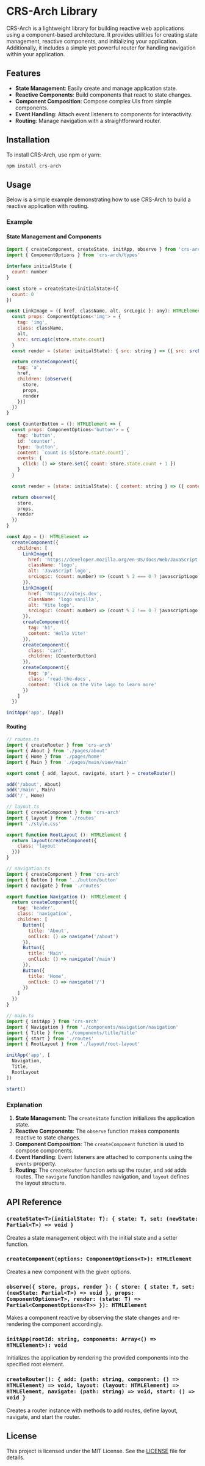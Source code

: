 # CRS-Arch Library

CRS-Arch is a lightweight library for building reactive web applications using a component-based architecture. It provides utilities for creating state management, reactive components, and initializing your application. Additionally, it includes a simple yet powerful router for handling navigation within your application.

## Features

- **State Management**: Easily create and manage application state.
- **Reactive Components**: Build components that react to state changes.
- **Component Composition**: Compose complex UIs from simple components.
- **Event Handling**: Attach event listeners to components for interactivity.
- **Routing**: Manage navigation with a straightforward router.

## Installation

To install CRS-Arch, use npm or yarn:

```bash
npm install crs-arch
```

## Usage

Below is a simple example demonstrating how to use CRS-Arch to build a reactive application with routing.

### Example

#### State Management and Components

```javascript
import { createComponent, createState, initApp, observe } from 'crs-arch'
import { ComponentOptions } from 'crs-arch/types'

interface initialState {
  count: number
}

const store = createState<initialState>({
  count: 0
})

const LinkImage = ({ href, className, alt, srcLogic }: any): HTMLElement => {
  const props: ComponentOptions<'img'> = {
    tag: 'img',
    class: className,
    alt,
    src: srcLogic(store.state.count)
  }
  const render = (state: initialState): { src: string } => ({ src: srcLogic(state.count) })

  return createComponent({
    tag: 'a',
    href,
    children: [observe({
      store,
      props,
      render
    })]
  })
}

const CounterButton = (): HTMLElement => {
  const props: ComponentOptions<'button'> = {
    tag: 'button',
    id: 'counter',
    type: 'button',
    content: `count is ${store.state.count}`,
    events: {
      click: () => store.set({ count: store.state.count + 1 })
    }
  }

  const render = (state: initialState): { content: string } => ({ content: `count is ${state.count}` })

  return observe({
    store,
    props,
    render
  })
}

const App = (): HTMLElement =>
  createComponent({
    children: [
      LinkImage({
        href: 'https://developer.mozilla.org/en-US/docs/Web/JavaScript',
        className: 'logo',
        alt: 'JavaScript logo',
        srcLogic: (count: number) => (count % 2 === 0 ? javascriptLogo : viteLogo)
      }),
      LinkImage({
        href: 'https://vitejs.dev',
        className: 'logo vanilla',
        alt: 'Vite logo',
        srcLogic: (count: number) => (count % 2 !== 0 ? javascriptLogo : viteLogo)
      }),
      createComponent({
        tag: 'h1',
        content: 'Hello Vite!'
      }),
      createComponent({
        class: 'card',
        children: [CounterButton]
      }),
      createComponent({
        tag: 'p',
        class: 'read-the-docs',
        content: 'Click on the Vite logo to learn more'
      })
    ]
  })

initApp('app', [App])
```

#### Routing

```javascript
// routes.ts
import { createRouter } from 'crs-arch'
import { About } from './pages/about'
import { Home } from './pages/home'
import { Main } from './pages/main/view/main'

export const { add, layout, navigate, start } = createRouter()

add('/about', About)
add('/main', Main)
add('/', Home)

// layout.ts
import { createComponent } from 'crs-arch'
import { layout } from './routes'
import './style.css'

export function RootLayout (): HTMLElement {
  return layout(createComponent({
    class: 'layout'
  }))
}

// navigation.ts
import { createComponent } from 'crs-arch'
import { Button } from '../button/button'
import { navigate } from './routes'

export function Navigation (): HTMLElement {
  return createComponent({
    tag: 'header',
    class: 'navigation',
    children: [
      Button({
        title: 'About',
        onClick: () => navigate('/about')
      }),
      Button({
        title: 'Main',
        onClick: () => navigate('/main')
      }),
      Button({
        title: 'Home',
        onClick: () => navigate('/')
      })
    ]
  })
}

// main.ts
import { initApp } from 'crs-arch'
import { Navigation } from './components/navigation/navigation'
import { Title } from './components/title/title'
import { start } from './routes'
import { RootLayout } from './layout/root-layout'

initApp('app', [
  Navigation,
  Title,
  RootLayout
])

start()
```

### Explanation

1. **State Management**: The `createState` function initializes the application state.
2. **Reactive Components**: The `observe` function makes components reactive to state changes.
3. **Component Composition**: The `createComponent` function is used to compose components.
4. **Event Handling**: Event listeners are attached to components using the `events` property.
5. **Routing**: The `createRouter` function sets up the router, and `add` adds routes. The `navigate` function handles navigation, and `layout` defines the layout structure.

## API Reference

### `createState<T>(initialState: T): { state: T, set: (newState: Partial<T>) => void }`

Creates a state management object with the initial state and a setter function.

### `createComponent(options: ComponentOptions<T>): HTMLElement`

Creates a new component with the given options.

### `observe({ store, props, render }: { store: { state: T, set: (newState: Partial<T>) => void }, props: ComponentOptions<T>, render: (state: T) => Partial<ComponentOptions<T>> }): HTMLElement`

Makes a component reactive by observing the state changes and re-rendering the component accordingly.

### `initApp(rootId: string, components: Array<() => HTMLElement>): void`

Initializes the application by rendering the provided components into the specified root element.

### `createRouter(): { add: (path: string, component: () => HTMLElement) => void, layout: (layout: HTMLElement) => HTMLElement, navigate: (path: string) => void, start: () => void }`

Creates a router instance with methods to add routes, define layout, navigate, and start the router.

## License

This project is licensed under the MIT License. See the [LICENSE](LICENSE) file for details.
